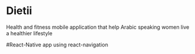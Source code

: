 # Dietii
Health and fitness mobile application that help Arabic speaking women live a healthier lifestyle


#React-Native app using react-navigation 
